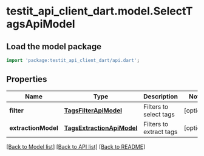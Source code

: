 # testit_api_client_dart.model.SelectTagsApiModel

## Load the model package
```dart
import 'package:testit_api_client_dart/api.dart';
```

## Properties
Name | Type | Description | Notes
------------ | ------------- | ------------- | -------------
**filter** | [**TagsFilterApiModel**](TagsFilterApiModel.md) | Filters to select tags | [optional] 
**extractionModel** | [**TagsExtractionApiModel**](TagsExtractionApiModel.md) | Filters to extract tags | [optional] 

[[Back to Model list]](../README.md#documentation-for-models) [[Back to API list]](../README.md#documentation-for-api-endpoints) [[Back to README]](../README.md)


